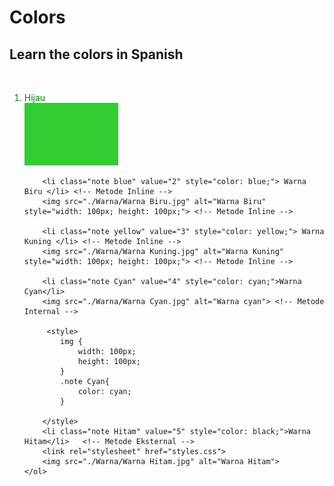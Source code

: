 <!DOCTYPE html>
<html lang="en">
<head>
    <meta charset="UTF-8">
    <meta name="viewport" content="width=device-width, initial-scale=1.0">
    <title>Color Vocab Project</title>
    <link rel="stylesheet" type="text/css" href="Color.css">
</head>
<body>
    <h1>Colors</h1>
    <h2>Learn the colors in Spanish</h2>  
    </br>
    <ol> 
        <li class="note" value="1" style="color: green;">Hijau</li>
        <img src="./Warna/Warna Hijau.jpg" alt="Warna Hijau" style="widht: 100px; height: 100px;"> <!-- Metode Inline -->
      
        <li class="note blue" value="2" style="color: blue;"> Warna Biru </li> <!-- Metode Inline -->
        <img src="./Warna/Warna Biru.jpg" alt="Warna Biru" style="width: 100px; height: 100px;"> <!-- Metode Inline -->
        
        <li class="note yellow" value="3" style="color: yellow;"> Warna Kuning </li> <!-- Metode Inline -->
        <img src="./Warna/Warna Kuning.jpg" alt="Warna Kuning" style="width: 100px; height: 100px;"> <!-- Metode Inline -->

        <li class="note Cyan" value="4" style="color: cyan;">Warna Cyan</li>
        <img src="./Warna/Warna Cyan.jpg" alt="Warna cyan"> <!-- Metode Internal -->
        
         <style>
            img {
                width: 100px;
                height: 100px; 
            }
            .note Cyan{
                color: cyan;
            }

        </style>
        <li class="note Hitam" value="5" style="color: black;">Warna Hitam</li>   <!-- Metode Eksternal -->
        <link rel="stylesheet" href="styles.css">
        <img src="./Warna/Warna Hitam.jpg" alt="Warna Hitam">
    </ol>
</body>
</html>	
